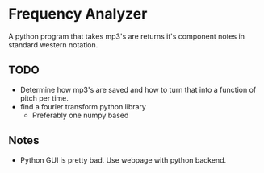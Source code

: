 # Frequency Analyzer
A python program that takes mp3's are returns it's component notes in standard western notation. 

## TODO
- Determine how mp3's are saved and how to turn that into a function of pitch per time.
- find a fourier transform python library
    - Preferably one numpy based 

## Notes
- Python GUI is pretty bad. Use webpage with python backend.
